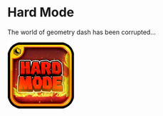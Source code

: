 # Hard Mode

The world of geometry dash has been corrupted...

<img src="logo.png" width="150" alt="the mod's logo" />


